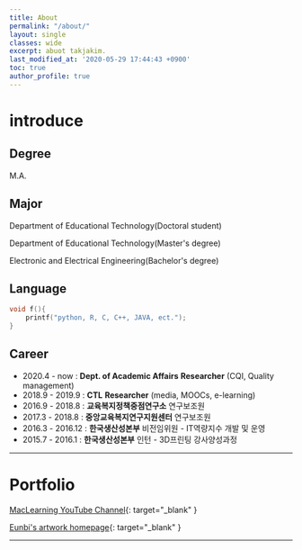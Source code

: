 ```yaml
---
title: About
permalink: "/about/"
layout: single
classes: wide
excerpt: abuot takjakim.
last_modified_at: '2020-05-29 17:44:43 +0900'
toc: true
author_profile: true
---
```

# introduce
## Degree

M.A.
## Major
Department of Educational Technology(Doctoral student)

Department of Educational Technology(Master's degree)

Electronic and Electrical Engineering(Bachelor's degree)

## Language

~~~c
void f(){
	printf("python, R, C, C++, JAVA, ect.");
}
~~~



## Career

* 2020.4 - now : **Dept. of Academic Affairs** **Researcher** (CQI, Quality management)
* 2018.9 - 2019.9 : **CTL** **Researcher** (media, MOOCs, e-learning)
* 2016.9 - 2018.8 : **교육복지정책중점연구소** 연구보조원
* 2017.3 - 2018.8 : **중앙교육복지연구지원센터** 연구보조원
* 2016.3 - 2016.12 : **한국생산성본부** 비전임위원 - IT역량지수 개발 및 운영
* 2015.7 - 2016.1 : **한국생산성본부** 인턴 - 3D프린팅 강사양성과정

---

# Portfolio

[MacLearning YouTube Channel](https://www.youtube.com/channel/UCwq1IYf7GhmJgJtqjbBX1IA?view_as=subscriber){: target="_blank" }

[Eunbi's artwork homepage](https://eunbi.kr){: target="_blank" }

---
